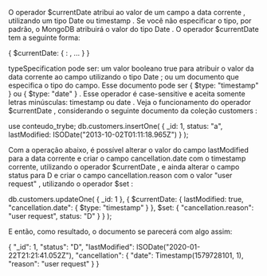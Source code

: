 O operador $currentDate atribui ao valor de um campo a data corrente , utilizando um tipo Date ou timestamp . Se você não especificar o tipo, por padrão, o MongoDB atribuirá o valor do tipo Date . O operador $currentDate tem a seguinte forma:

{ $currentDate: { <campo>: <typeSpecification>, ... } }

typeSpecification pode ser:
um valor booleano true para atribuir o valor da data corrente ao campo utilizando o tipo Date ; ou
um documento que especifica o tipo do campo. Esse documento pode ser { $type: "timestamp" } ou { $type: "date" } . Esse operador é case-sensitive e aceita somente letras minúsculas: timestamp ou date .
Veja o funcionamento do operador $currentDate , considerando o seguinte documento da coleção customers :

use conteudo_trybe;
db.customers.insertOne(
  { _id: 1, status: "a", lastModified: ISODate("2013-10-02T01:11:18.965Z") }
);

Com a operação abaixo, é possível alterar o valor do campo lastModified para a data corrente e criar o campo cancellation.date com o timestamp corrente, utilizando o operador $currentDate , e ainda alterar o campo status para D e criar o campo cancellation.reason com o valor "user request" , utilizando o operador $set :

db.customers.updateOne(
  { _id: 1 },
  { $currentDate: {
      lastModified: true,
      "cancellation.date": { $type: "timestamp" }
    }, $set: {
      "cancellation.reason": "user request",
      status: "D"
    }
  }
);

E então, como resultado, o documento se parecerá com algo assim:

{
  "_id": 1,
  "status": "D",
  "lastModified": ISODate("2020-01-22T21:21:41.052Z"),
  "cancellation": {
    "date": Timestamp(1579728101, 1),
    "reason": "user request"
  }
}